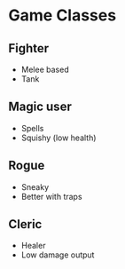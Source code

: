 # Game Classes

## Fighter

- Melee based
- Tank

## Magic user

- Spells
- Squishy (low health)

## Rogue

- Sneaky
- Better with traps

## Cleric

- Healer
- Low damage output
